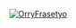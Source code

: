 [![OrryFrasetyo](https://circleci.com/gh/OrryFrasetyo/RecipeOriAppV2.svg?style=shield)](https://circleci.com/gh/OrryFrasetyo/RecipeOriAppV2)
